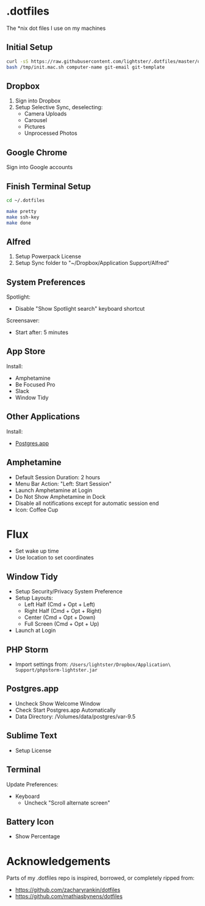 .dotfiles
=========

The *nix dot files I use on my machines

## Initial Setup

```bash
curl -sS https://raw.githubusercontent.com/lightster/.dotfiles/master/osx/bin/init-mac.sh >/tmp/init.mac.sh
bash /tmp/init.mac.sh computer-name git-email git-template
```

## Dropbox

1. Sign into Dropbox
2. Setup Selective Sync, deselecting:
    - Camera Uploads
    - Carousel
    - Pictures
    - Unprocessed Photos

## Google Chrome

Sign into Google accounts

## Finish Terminal Setup

```bash
cd ~/.dotfiles

make pretty
make ssh-key
make done
```

## Alfred

1. Setup Powerpack License
2. Setup Sync folder to "~/Dropbox/Application Support/Alfred"

## System Preferences

Spotlight:
 - Disable "Show Spotlight search" keyboard shortcut

Screensaver:
 - Start after: 5 minutes

## App Store

Install:
 - Amphetamine
 - Be Focused Pro
 - Slack
 - Window Tidy

## Other Applications

Install:
 - [Postgres.app](http://postgresapp.com)

## Amphetamine

 - Default Session Duration: 2 hours
 - Menu Bar Action: "Left: Start Session"
 - Launch Amphetamine at Login
 - Do Not Show Amphetamine in Dock
 - Disable all notifications except for automatic session end
 - Icon: Coffee Cup

# Flux

 - Set wake up time
 - Use location to set coordinates

## Window Tidy

 - Setup Security/Privacy System Preference
 - Setup Layouts:
    - Left Half (Cmd + Opt + Left)
    - Right Half (Cmd + Opt + Right)
    - Center (Cmd + Opt + Down)
    - Full Screen (Cmd + Opt + Up)
  - Launch at Login

## PHP Storm

 - Import settings from:
   `/Users/lightster/Dropbox/Application\ Support/phpstorm-lightster.jar`

## Postgres.app

 - Uncheck Show Welcome Window
 - Check Start Postgres.app Automatically
 - Data Directory: /Volumes/data/postgres/var-9.5

## Sublime Text

 - Setup License

## Terminal

Update Preferences:
 - Keyboard
    - Uncheck "Scroll alternate screen"

## Battery Icon

 - Show Percentage

# Acknowledgements

Parts of my .dotfiles repo is inspired, borrowed, or completely ripped from:

 - https://github.com/zacharyrankin/dotfiles
 - https://github.com/mathiasbynens/dotfiles
